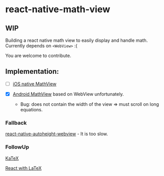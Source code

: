 # react-native-math-view

## WIP

Building a react native math view to easily display and handle math.
Currently depends on `<WebView>` :(

You are welcome to contribute.

## Implementation:
  - [ ] [iOS native MathView](https://github.com/kostub/iosMath)

  - [x] [Android MathView](https://github.com/kexanie/MathView) based on WebView unfortunately.
    - Bug: does not contain the width of the view => must scroll on long equations.

### Fallback
[react-native-autoheight-webview](https://github.com/iou90/react-native-autoheight-webview) - It is too slow.

### FollowUp

[KaTeX](https://github.com/Khan/KaTeX)

[React with LaTeX](https://github.com/Pomax/BezierInfo-2)
